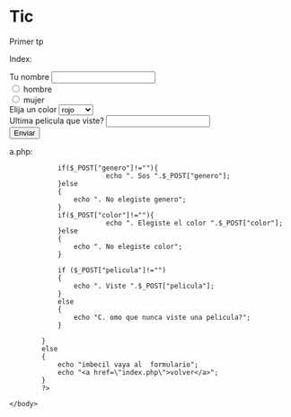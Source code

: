 # Tic
Primer tp

Index:
<html>
	<body>	
		<form name="formulario" action="a.php" method="POST">
			Tu nombre <input type="text" name="nombre"><br>
			<input type="radio" name="genero" value="hombre"> hombre<br>
			<input type="radio" name="genero" value="mujer"> mujer<br>
			Elija un color
			<select name="color">
			<option value="rojo">rojo</option>
			<option value="azul">azul</option>
			<option value="violeta">violeta</option>
			</select> <br>
			Ultima pelicula que viste? <input type="text" name="pelicula"><br>
			<input type="submit" name="enviar" value="Enviar">
		</form>
	</body>
</html>

a.php:
<html>
	<body>	
		<?PHP
			if (isset($_POST["enviar"]))
			{
				if ($_POST["nombre"]!="")	
				{
					echo "Hola ".$_POST["nombre"];
				}
				else
				{
					echo "infradotado complete el nombre";
				}
				
				if($_POST["genero"]!=""){
							echo ". Sos ".$_POST["genero"];
				}else
				{
					echo ". No elegiste genero";
				}
				if($_POST["color"]!=""){
							echo ". Elegiste el color ".$_POST["color"];
				}else
				{
					echo ". No elegiste color";
				}
				
				if ($_POST["pelicula"]!="")	
				{
					echo ". Viste ".$_POST["pelicula"];
				}
				else
				{
					echo "C. omo que nunca viste una pelicula?";
				}
				
			}
			else
			{
				echo "imbecil vaya al  formulario";
				echo "<a href=\"index.php\">volver</a>";
			}
			?>
			
	</body>
</html>
